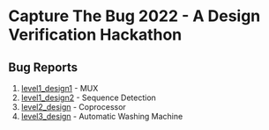 # Capture The Bug 2022 - A Design Verification Hackathon

## Bug Reports

1. [level1_design1](./level1_design1) - MUX
2. [level1_design2](./level1_design2) - Sequence Detection
3. [level2_design](./level2_design) - Coprocessor
4. [level3_design](./level3_design) - Automatic Washing Machine
